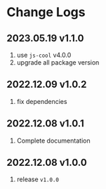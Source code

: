 # Change Logs

## 2023.05.19 v1.1.0

1. use `js-cool` v4.0.0
2. upgrade all package version

## 2022.12.09 v1.0.2

1. fix dependencies

## 2022.12.08 v1.0.1

1. Complete documentation

## 2022.12.08 v1.0.0

1. release `v1.0.0`
